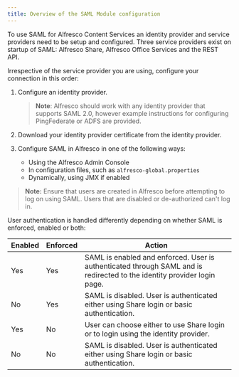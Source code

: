 ```yaml
---
title: Overview of the SAML Module configuration
---
```


To use SAML for Alfresco Content Services an identity provider and service providers need to be setup and configured. Three service providers exist on startup of SAML: Alfresco Share, Alfresco Office Services and the REST API.

Irrespective of the service provider you are using, configure your connection in this order:

1. Configure an identity provider.

    >**Note**: Alfresco should work with any identity provider that supports SAML 2.0, however example instructions for configuring PingFederate or ADFS are provided.

2. Download your identity provider certificate from the identity provider.
3. Configure SAML in Alfresco in one of the following ways:
    * Using the Alfresco Admin Console
    * In configuration files, such as `alfresco-global.properties`
    * Dynamically, using JMX if enabled

> **Note:** Ensure that users are created in Alfresco before attempting to log on using SAML. Users that are disabled or de-authorized can't log in.

User authentication is handled differently depending on whether SAML is enforced, enabled or both:

| Enabled | Enforced | Action |
| ------- | -------- | ------ |
|Yes|Yes|SAML is enabled and enforced. User is authenticated through SAML and is redirected to the identity provider login page.|
|No|Yes|SAML is disabled. User is authenticated either using Share login or basic authentication.|
|Yes|No|User can choose either to use Share login or to login using the identity provider.|
|No|No|SAML is disabled. User is authenticated either using Share login or basic authentication.|
